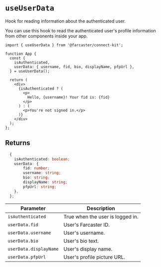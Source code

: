 # `useUserData`

Hook for reading information about the authenticated user.

You can use this hook to read the authenticated user's profile information from other components inside your app.

```tsx
import { useUserData } from '@farcaster/connect-kit';

function App {
  const {
    isAuthenticated,
    userData: { username, fid, bio, displayName, pfpUrl },
  } = useUserData();

  return (
    <div>
      {isAuthenticated ? (
        <p>
          Hello, {username}! Your fid is: {fid}
        </p>
      ) : (
        <p>You're not signed in.</p>
      )}
    </div>
  );
};
```

## Returns

```ts
  {
    isAuthenticated: boolean;
    userData: {
        fid: number;
        username: string;
        bio: string;
        displayName: string;
        pfpUrl: string;
    },
  };
```

| Parameter              | Description                      |
| ---------------------- | -------------------------------- |
| `isAuthenticated`      | True when the user is logged in. |
| `userData.fid`         | User's Farcaster ID.             |
| `userData.username`    | User's username.                 |
| `userData.bio`         | User's bio text.                 |
| `userData.displayName` | User's display name.             |
| `userData.pfpUrl`      | User's profile picture URL.      |
